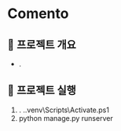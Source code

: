 # Comento

## 📌  프로젝트 개요
- .
## 🚀 프로젝트 실행
1. . .\.venv\Scripts\Activate.ps1
2. python manage.py runserver
